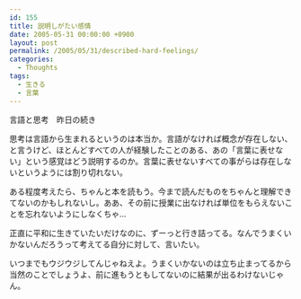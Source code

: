 ```yaml
---
id: 155
title: 説明しがたい感情
date: 2005-05-31 00:00:00 +0900
layout: post
permalink: /2005/05/31/described-hard-feelings/
categories:
  - Thoughts
tags:
  - 生きる
  - 言葉
---
```

言語と思考　昨日の続き
  
思考は言語から生まれるというのは本当か。言語がなければ概念が存在しない、と言うけど、ほとんどすべての人が経験したことのある、あの「言葉に表せない」という感覚はどう説明するのか。言葉に表せないすべての事がらは存在しないというようには割り切れない。
  
<!--more-->

ある程度考えたら、ちゃんと本を読もう。今まで読んだものをちゃんと理解できてないのかもしれないし。ああ、その前に授業に出なければ単位をもらえないことを忘れないようにしなくちゃ…

正直に平和に生きていたいだけなのに、ずーっと行き詰ってる。なんでうまくいかないんだろうって考えてる自分に対して、言いたい。
  
いつまでもウジウジしてんじゃねえよ。うまくいかないのは立ち止まってるから当然のことでしょうよ、前に進もうともしてないのに結果が出るわけないじゃん。
